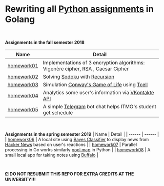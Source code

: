 # Rewriting all [Python assignments](https://github.com/trangology/Python) in Golang

<br />

**Assignments in the fall semester 2018**

| Name | Detail |
| ------ | ------ |
| [homework01](https://github.com/trangology/Go-Practices/tree/master/homework01) | Implementations of 3 encryption algorithms: [Vigenère cipher](https://en.wikipedia.org/wiki/Vigen%C3%A8re_cipher), [RSA ](https://en.wikipedia.org/wiki/RSA_(cryptosystem)), [Caesar Cipher](https://en.wikipedia.org/wiki/Caesar_cipher)|
| [homework02](https://github.com/trangology/Go-Practices/tree/master/homework02) | Solving [Sodoku](https://en.wikipedia.org/wiki/Sudoku) with [Recursion](https://en.wikipedia.org/wiki/Recursion_(computer_science)) |
| [homework03](https://github.com/trangology/Go-Practices/tree/master/homework03) | Simulation [Conway's Game of Life](https://en.wikipedia.org/wiki/Conway%27s_Game_of_Life) using [Tcell](https://github.com/gdamore/tcell)|
| [homework04](https://github.com/trangology/Go-Practices/tree/master/homework04) | Analytics some user's information via [VKontakte API](https://vk.com/dev/methods) |
| [homework05](https://github.com/trangology/Go-Practices/tree/master/homework05) | A simple [Telegram](https://telegram.org/) bot chat helps ITMO's student get schedule |

<br />

**Assignments in the spring semester 2019**
| Name | Detail |
| ------ | ------ |
| [homework06](https://github.com/trangology/Go-Practices/tree/master/homework06) | A local site using [Bayes Classifier](https://en.wikipedia.org/wiki/Bayes_classifier) to display news from [Hacker News](https://news.ycombinator.com/) based on user's reactions |
| [homework07](https://github.com/trangology/Go-Practices/tree/master/homework07) | Parallel processing in Go works similarly [pool.map](https://github.com/python/cpython/blob/master/Lib/multiprocessing/pool.py#L359) in Python |
| [homework08](https://github.com/trangology/Go-Practices/tree/master/homework08) | A small local app for taking notes using [Buffalo](https://gobuffalo.io/en/) |

<br />

:negative_squared_cross_mark: **DO NOT RESUBMIT THIS REPO FOR EXTRA CREDITS AT THE UNIVERSITY!!!**
